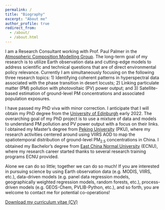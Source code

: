 ```yaml
---
permalink: /
title: "Biography"
excerpt: "About me"
author_profile: true
redirect_from: 
  - /about/
  - /about.html
---
```


I am a Research Consultant working with Prof. Paul Palmer in the [Atmospheric Composition Modelling Group](http://www.palmergroup.org/). The long-term goal of my research is to utilize Earth observation data and cutting-edge models to address scientific and technical questions that are of direct environmental policy relevance. Currently I am simultaneously focusing on the following three research topics: 1) Identifying coherent patterns in hyperspectral data associated with the phase transition in desert locusts; 2) Linking particulate matter (PM) pollution with photovoltaic (PV) power output; and 3) Satellite-based estimation of ground-level PM concentrations and associated population exposures.

<!-- at the [School of GeoSciences](https://www.ed.ac.uk/geosciences), the [University of Edinburgh](https://www.ed.ac.uk/) -->

<!-- Prior to joining the University of Edinburgh, -->

I have passed my PhD viva with minor correction. I anticipate that I will obtain my PhD degree from the [University of Edinburgh](https://www.ed.ac.uk/) early 2022. The overarching goal of my PhD project is to use a mixture of data and models to understand PM pollution and PV power output with a focus on their links. I obtained my Master’s degree from [Peking University](https://www.pku.edu.cn/) (PKU), where my research activities centered around using VIIRS AOD to map the spatiotemporal distribution of ground-level PM<sub>2.5</sub> concentrations in China. I obtained my Bachelor’s degree from [East China Normal University](https://www.ecnu.edu.cn/) (ECNU), where my research career started thanks to several research training programs ECNU provided.

<!-- , jointly supported by [Jiansheng Wu's group](http://web.pkusz.edu.cn/wujs) of PKU and [Weifeng Li's group](http://fac.arch.hku.hk/upad/wfli/) of the University of Hong Kong. -->

<!-- I was born in Chizhou of Anhui Province in central China, a small and peaceful city adjacent to the Yangtze River. -->

Alone we can do so little; together we can do so much! If you are interested in pursuing science by using Earth observation data (e.g. MODIS, VIIRS, etc.), data-driven models (e.g. panel data regression models, geographically weighted regression models, random forests, etc.), process-driven models (e.g. GEOS-Chem, PVLIB-Python, etc.), and so forth, you are welcome to contact me for potential co-operations!

[Download my curriculum vitae (CV)](https://feiyao-edinburgh.github.io/files/FeiCV.pdf)



